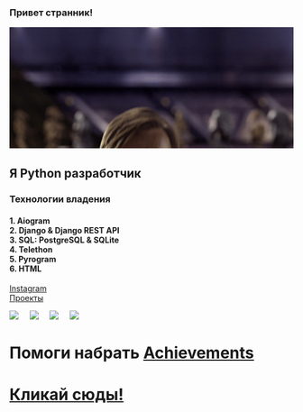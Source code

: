 ### Привет странник!

![](/MeagerHardtofindAlbertosaurus-size_restricted.gif)  

## Я Python разработчик

### Технологии владения

#### 1. Aiogram <br> 2. Django & Django REST API <br> 3. SQL: PostgreSQL & SQLite <br> 4. Telethon <br> 5. Pyrogram <br> 6. HTML

[Instagram](https://www.instagram.com/zufar_ik)<br>
[Проекты](https://github.com/zufar-ik?tab=repositories)

<img src="https://s3.dualstack.us-east-2.amazonaws.com/pythondotorg-assets/media/community/logos/python-logo-only.png" width="50">     <img src="https://static.djangoproject.com/img/logos/django-logo-negative.svg" width="150">     <img src="https://docs.aiogram.dev/en/latest/_static/logo.png" width="65">     <img src="https://i.ibb.co/MSwXhXD/photo-2023-01-02-19-52-41.jpg" width="60">

# Помоги набрать [Achievements](https://github.com/zufar-ik?tab=achievements)

# [Кликай сюды!](https://github.com/zufar-ik/DefaultForBot)
